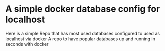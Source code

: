 # A simple docker database config for localhost

Here is a simple Repo that has most used databases configured to used as localhost via docker 
A repo to have popular databases up and running in seconds with docker
